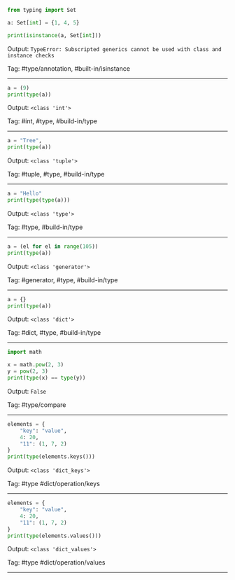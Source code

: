 ```python
from typing import Set

a: Set[int] = {1, 4, 5}

print(isinstance(a, Set[int]))
```
Output: `TypeError: Subscripted generics cannot be used with class and instance checks`

Tag: #type/annotation, #built-in/isinstance

---
```python
a = (9)
print(type(a))
```
Output: `<class 'int'>`

Tag: #int, #type, #build-in/type

---
```python
a = "Tree",
print(type(a))
```
Output: `<class 'tuple'>`

Tag: #tuple, #type, #build-in/type

---
```python
a = "Hello"
print(type(type(a)))
```
Output: `<class 'type'>`

Tag: #type, #build-in/type

---
```python
a = (el for el in range(105))
print(type(a))
```
Output: `<class 'generator'>`

Tag: #generator, #type, #build-in/type

---
```python
a = {}
print(type(a))
```
Output: `<class 'dict'>`

Tag: #dict, #type, #build-in/type

---
```python
import math

x = math.pow(2, 3)
y = pow(2, 3)
print(type(x) == type(y))
```
Output: `False`

Tag: #type/compare

---
```python
elements = {
    "key": "value",
    4: 20,
    "11": (1, 7, 2)
}
print(type(elements.keys()))
```
Output: `<class 'dict_keys'>`

Tag: #type #dict/operation/keys

---
```python
elements = {
    "key": "value",
    4: 20,
    "11": (1, 7, 2)
}
print(type(elements.values()))
```
Output: `<class 'dict_values'>`

Tag: #type #dict/operation/values

---